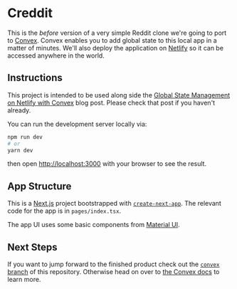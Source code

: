 # Creddit

This is the _before_ version of a very simple Reddit clone we're going to port
to [Convex](https://convex.dev). Convex enables you to add global state to this
local app in a matter of minutes. We'll also deploy the application on
[Netlify](https://netlify.com) so it can be accessed anywhere in the world.

## Instructions

This project is intended to be used along side the [Global State Management on
Netlify with Convex](https://www.netlify.com/blog/) blog post. Please check that
post if you haven't already.

You can run the development server locally via:

```bash
npm run dev
# or
yarn dev
```

then open [http://localhost:3000](http://localhost:3000) with your browser to
see the result.

## App Structure

This is a [Next.js](https://nextjs.org/) project bootstrapped with
[`create-next-app`](https://github.com/vercel/next.js/tree/canary/packages/create-next-app).
The relevant code for the app is in `pages/index.tsx`.

The app UI uses some basic components from [Material UI](https://mui.com/).

## Next Steps

If you want to jump forward to the finished product check out the [`convex`
branch](https://github.com/get-convex/creddit/tree/convex) of this repository.
Otherwise head on over to [the Convex docs](https://docs.convex.dev) to learn more.
